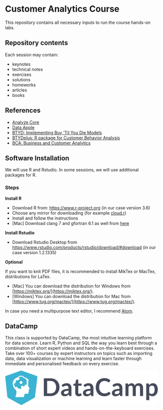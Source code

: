 # Customer Analytics Course

This repository contains all necessary inputs to run the course hands-on labs. 

## Repository contents

Each session may contain:

  - keynotes
  - technical notes
  - exercises
  - solutions
  - homeworks
  - articles
  - books

## References

 - [Analyze Core](http://analyzecore.com)
 - [Data Apple](http://www.dataapple.net)
 - [BTYD: Implementing Buy 'Til You Die Models](http://cran.r-project.org/web/packages/BTYD/)
 - [BTYDplus: R package for Customer Behavior Analysis](https://github.com/mplatzer/BTYDplus)
 - [BCA: Business and Customer Analytics](http://cran.r-project.org/web/packages/BCA/) 
 
## Software Installation

We will use R and Rstudio. In some sessions, we will use additional packages for R.

### Steps

**Install R**

  - Download R from: https://www.r-project.org (in our case version 3.6)
  - Choose any mirror for downloading (for example [cloud.r](https://cloud.r-project.org))
  - Install and follow the instructions
  - [Mac] Download clang 7 and gfortran 6.1 as well from [here](https://cloud.r-project.org/bin/macosx/tools/)

**Install Rstudio**

  - Download Rstudio Desktop from https://www.rstudio.com/products/rstudio/download/#download (in our case version 1.2.1335)

**Optional**

If you want to knit PDF files, it is recommended to install MikTex or MacTex, distributions for LaTex.

  - [Mac] You can download the distribution for Windows from [https://miktex.org/](https://miktex.org/).
  - [Windows] You can download the distribution for Mac from [https://www.tug.org/mactex/](https://www.tug.org/mactex/).

In case you need a multipurpose text editor, I recommend [Atom](https://atom.io).

## DataCamp  

This class is supported by DataCamp, the most intuitive learning platform for data science. Learn R, Python and SQL the way you learn best through a combination of short expert videos and hands-on-the-keyboard exercises. Take over 100+ courses by expert instructors on topics such as importing data, data visualization or machine learning and learn faster through immediate and personalised feedback on every exercise.

![Source: DataCamp](images/DataCamp_Horizontal_RGB-d196011f63ebda76dc5c9772425cf9541b8639af842d5e5476ef10f2460ed1e4.png)

